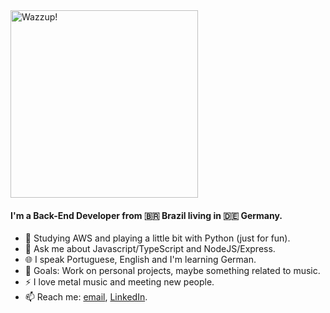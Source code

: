 <img src="https://media.giphy.com/media/aLwtkCV5IKfdrBkQOh/giphy-downsized.gif" alt="Wazzup!" width="300"/>

#### I'm a Back-End Developer from 🇧🇷 Brazil living in 🇩🇪 Germany.
- 🌱 Studying AWS and playing a little bit with Python (just for fun).
- 💬 Ask me about Javascript/TypeScript and NodeJS/Express.
- 🌐 I speak Portuguese, English and I'm learning German.
- 🥅 Goals: Work on personal projects, maybe something related to music.
- ⚡ I love metal music and meeting new people.
- 📫 Reach me: [email](mailto:felipebelinassi@gmail.com), [LinkedIn](https://www.linkedin.com/in/felipe-belinassi/).

